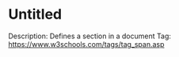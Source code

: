 # Untitled

Description: Defines a section in a document
Tag: https://www.w3schools.com/tags/tag_span.asp